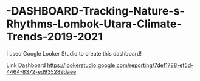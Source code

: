# -DASHBOARD-Tracking-Nature-s-Rhythms-Lombok-Utara-Climate-Trends-2019-2021

I used Google Looker Studio to create this dashboard!

Link Dashboard
https://lookerstudio.google.com/reporting/7def1788-ef5d-4464-8372-ed935289daee
